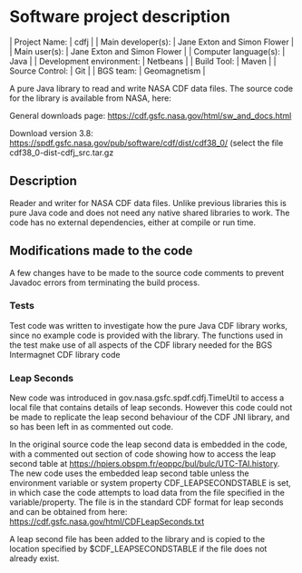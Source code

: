 # Software project description

| Project Name:            | cdfj |
| Main developer(s):       | Jane Exton and Simon Flower  |
| Main user(s):            | Jane Exton and Simon Flower |
| Computer language(s):    | Java |
| Development environment: | Netbeans |
| Build Tool:              | Maven |
| Source Control:          | Git |
| BGS team:                | Geomagnetism |

A pure Java library to read and write NASA CDF data files. The source code for the
library is available from NASA, here:

General downloads page: https://cdf.gsfc.nasa.gov/html/sw_and_docs.html

Download version 3.8: https://spdf.gsfc.nasa.gov/pub/software/cdf/dist/cdf38_0/
(select the file cdf38_0-dist-cdfj_src.tar.gz

## Description

Reader and writer for NASA CDF data files. Unlike previous libraries this is pure
Java code and does not need any native shared libraries to work. The code has no
external dependencies, either at compile or run time.


## Modifications made to the code

A few changes have to be made to the source code comments to prevent
Javadoc errors from terminating the build process.

### Tests ###

Test code was written to investigate how the pure Java CDF library works,
since no example code is provided with the library. The functions used
in the test make use of all aspects of the CDF library needed for the
BGS Intermagnet CDF library code

### Leap Seconds ###

New code was introduced in gov.nasa.gsfc.spdf.cdfj.TimeUtil to access a
local file that contains details of leap seconds. However this code could
not be made to replicate the leap second behaviour of the CDF JNI library,
and so has been left in as commented out code.

In the original source code the leap second data is embedded in the code, with 
a commented out section of code showing how to access the leap second table at 
https://hpiers.obspm.fr/eoppc/bul/bulc/UTC-TAI.history. The new code uses the
embedded leap second table unless the environment variable or system property
CDF_LEAPSECONDSTABLE is set, in which case the code attempts to load data from 
the file specified in the variable/property. The file is in
the standard CDF format for leap seconds and can be obtained from here:
https://cdf.gsfc.nasa.gov/html/CDFLeapSeconds.txt

A leap second file has been added to the library and is copied to the location
specified by $CDF_LEAPSECONDSTABLE if the file does not already exist.


